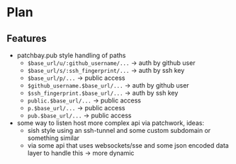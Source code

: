 # Plan
## Features
- patchbay.pub style handling of paths
    - `$base_url/u/:github_username/...` -> auth by github user
    - `$base_url/s/:ssh_fingerprint/...` -> auth by ssh key
    - `$base_url/p/...` -> public access
    - `$github_username.$base_url/...` -> auth by github user
    - `$ssh_fingerprint.$base_url/...` -> auth by ssh key
    - `public.$base_url/...` -> public access
    - `p.$base_url/...` -> public access
    - `pub.$base_url/...` -> public access
- some way to listen host more complex api via patchwork, ideas:
    - sish style using an ssh-tunnel and some custom subdomain or something similar
    - via some api that uses websockets/sse and some json encoded data layer to handle this -> more dynamic
